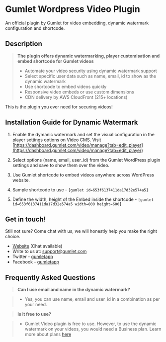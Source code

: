 # Gumlet Wordpress Video Plugin


An official plugin by Gumlet for video embedding, dynamic watermark configuration and shortcode.

Description
-----------

> **The plugin offers dynamic watermarking, player customisation and embed shortcode for Gumlet videos**
>
> * Automate your video security using dynamic watermark support
> * Select specific user data such as name, email, id to show as the dynamic watermark
> * Use shortcode to embed videos quickly
> * Responsive video embeds or use custom dimensions
> * CDN delivery by AWS CloudFront (215+ locations)

This is the plugin you ever need for securing videos!


Installation Guide for Dynamic Watermark
----------------------------------------

1. Enable the dymanic watermark and set the visual configuration in the player settings options on Video CMS. Visit [https://dashboard.gumlet.com/video/manage?tab=edit_player](https://dashboard.gumlet.com/video/manage?tab=edit_player)

2. Select options (name, email, user_id) from the Gumlet WordPress plugin settings and save to show them over the video.

3. Use Gumlet shortcode to embed videos anywhere across WordPress website.

4. Sample shortcode to use - `[gumlet id=653f6137411da17d32e574a5]`

5. Define the width, height of the Embed inside the shortcode - `[gumlet id=653f6137411da17d32e574a5 width=800 height=600]`



Get in touch!
-------------

Still not sure? Come chat with us, we will honestly help you make the right choice.

* [Website](https://gumlet.com) (Chat available)
* Write to us at: support@gumlet.com
* Twitter - [gumletapp](https://twitter.com/gumletapp)
* Facebook - [gumletapp](https://www.facebook.com/gumletapp)



Frequently Asked Questions
--------------------------

> **Can I use email and name in the dynamic watermark?**

> * Yes, you can use name, email and user_id in a combination as per your need.

> **Is it free to use?**

> * Gumlet Video plugin is free to use. However, to use the dynamic watermark on your videos, you would need a Business plan. Learn more about plans [here](https://www.gumlet.com/pricing/?tab=video)